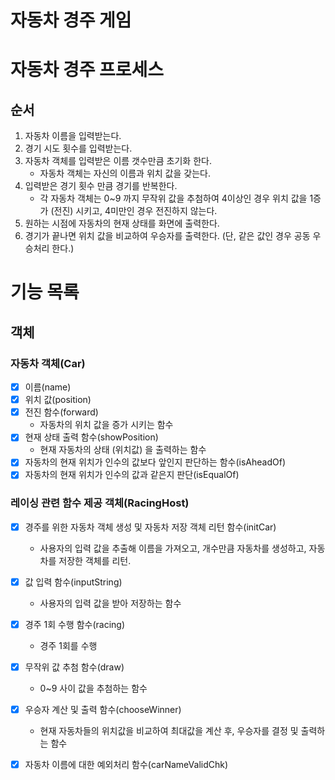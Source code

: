 # 자동차 경주 게임

# 자동차 경주 프로세스

## 순서

1. 자동차 이름을 입력받는다.
2. 경기 시도 횟수를 입력받는다.
3. 자동차 객체를 입력받은 이름 갯수만큼 초기화 한다.
   - 자동차 객체는 자신의 이름과 위치 값을 갖는다.
4. 입력받은 경기 횟수 만큼 경기를 반복한다.
   - 각 자동차 객체는 0~9 까지 무작위 값을 추첨하여 4이상인 경우 위치 값을 1증가 (전진) 시키고, 4미만인 경우 전진하지 않는다.
5. 원하는 시점에 자동차의 현재 상태를 화면에 출력한다.
6. 경기가 끝나면 위치 값을 비교하여 우승자를 출력한다. (단, 같은 값인 경우 공동 우승처리 한다.)

# 기능 목록

## 객체

### 자동차 객체(Car)
  - [x] 이름(name)
  - [x] 위치 값(position)
  - [x] 전진 함수(forward)
    - 자동차의 위치 값을 증가 시키는 함수
  - [x] 현재 상태 출력 함수(showPosition)
    - 현재 자동차의 상태 (위치값) 을 출력하는 함수
  - [x] 자동차의 현재 위치가 인수의 값보다 앞인지 판단하는 함수(isAheadOf)
  - [x] 자동차의 현재 위치가 인수의 값과 같은지 판단(isEqualOf)

### 레이싱 관련 함수 제공 객체(RacingHost)
  - [x] 경주를 위한 자동차 객체 생성 및 자동차 저장 객체 리턴 함수(initCar)
    - 사용자의 입력 값을 추출해 이름을 가져오고, 개수만큼 자동차를 생성하고, 자동차를 저장한 객체를 리턴.
  - [x] 값 입력 함수(inputString)
    - 사용자의 입력 값을 받아 저장하는 함수
  - [x] 경주 1회 수행 함수(racing)
    - 경주 1회를 수행
  - [x] 무작위 값 추첨 함수(draw)
    - 0~9 사이 값을 추첨하는 함수
  - [x] 우승자 계산 및 출력 함수(chooseWinner)
    - 현재 자동차들의 위치값을 비교하여 최대값을 계산 후, 우승자를 결정 및 출력하는 함수
  - [x] 자동차 이름에 대한 예외처리 함수(carNameValidChk)

